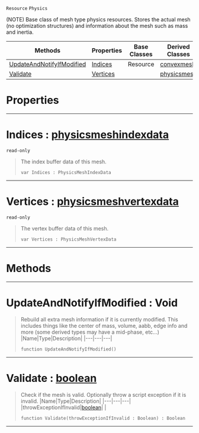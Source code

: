  `Resource` `Physics`



(NOTE) Base class of mesh type physics resources. Stores the actual mesh (no optimization structures) and information about the mesh such as mass and inertia.

|Methods|Properties|Base Classes|Derived Classes|
|---|---|---|---|
|[ UpdateAndNotifyIfModified](https://github.com/ZilchEngine/ZilchDocs/blob/master/code_reference/class_reference/genericphysicsmesh.md#updateandnotifyifmodifie)|[ Indices](https://github.com/ZilchEngine/ZilchDocs/blob/master/code_reference/class_reference/genericphysicsmesh.md#indices-zilch-engine-docu)|Resource|[convexmesh](https://github.com/ZilchEngine/ZilchDocs/blob/master/code_reference/class_reference/convexmesh.md)|
|[ Validate](https://github.com/ZilchEngine/ZilchDocs/blob/master/code_reference/class_reference/genericphysicsmesh.md#validate-zilch-engine-doc)|[ Vertices](https://github.com/ZilchEngine/ZilchDocs/blob/master/code_reference/class_reference/genericphysicsmesh.md#vertices-zilch-engine-doc)| |[physicsmesh](https://github.com/ZilchEngine/ZilchDocs/blob/master/code_reference/class_reference/physicsmesh.md)|


 #  Properties


---  
 #  Indices : [physicsmeshindexdata](https://github.com/ZilchEngine/ZilchDocs/blob/master/code_reference/class_reference/physicsmeshindexdata.md)

 `read-only`

> The index buffer data of this mesh.
> ``` lang=cpp, name=Nada
> var Indices : PhysicsMeshIndexData


---  
 #  Vertices : [physicsmeshvertexdata](https://github.com/ZilchEngine/ZilchDocs/blob/master/code_reference/class_reference/physicsmeshvertexdata.md)

 `read-only`

> The vertex buffer data of this mesh.
> ``` lang=cpp, name=Nada
> var Vertices : PhysicsMeshVertexData


---  
 #  Methods


---  
 #  UpdateAndNotifyIfModified : Void

> Rebuild all extra mesh information if it is currently modified. This includes things like the center of mass, volume, aabb, edge info and more (some derived types may have a mid-phase, etc...)
> |Name|Type|Description|
> |---|---|---|
> ``` lang=cpp, name=Nada
> function UpdateAndNotifyIfModified()
> ``` 


---  
 #  Validate : [boolean](https://github.com/ZilchEngine/ZilchDocs/blob/master/code_reference/nada_base_types/boolean.md)

> Check if the mesh is valid. Optionally throw a script exception if it is invalid.
> |Name|Type|Description|
> |---|---|---|
> |throwExceptionIfInvalid|[boolean](https://github.com/ZilchEngine/ZilchDocs/blob/master/code_reference/nada_base_types/boolean.md)| |
> ``` lang=cpp, name=Nada
> function Validate(throwExceptionIfInvalid : Boolean) : Boolean
> ``` 


---  
 

 